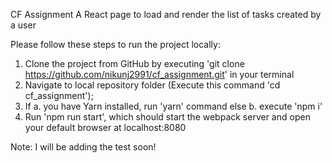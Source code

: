 CF Assignment
A React page to load and render the list of tasks created by a user

Please follow these steps to run the project locally:
1. Clone the project from GitHub by executing 'git clone https://github.com/nikunj2991/cf_assignment.git' in your terminal
2. Navigate to local repository folder (Execute this command 'cd cf_assignment');
3. If a. you have Yarn installed, run 'yarn' command
   else b. execute 'npm i'
4. Run 'npm run start', which should start the webpack server and open your default browser at localhost:8080

Note: I will be adding the test soon!
